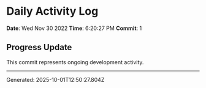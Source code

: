 # Daily Activity Log

**Date**: Wed Nov 30 2022
**Time**: 6:20:27 PM
**Commit**: 1

## Progress Update

This commit represents ongoing development activity.

---
Generated: 2025-10-01T12:50:27.804Z
